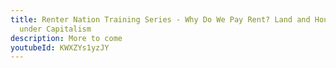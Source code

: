 ```yaml
---
title: Renter Nation Training Series - Why Do We Pay Rent? Land and Housing
  under Capitalism
description: More to come
youtubeId: KWXZYs1yzJY
---
```

